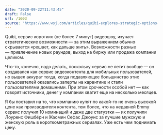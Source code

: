 ```yaml
---
date: "2020-09-22T11:43:45"
draft: False
url: /1603
source: "https://www.wsj.com/articles/quibi-explores-strategic-options-including-a-possible-sale-11600707806"
---
```


Quibi, сервис коротких (не более 7 минут) видеошоу, изучает стратегические возможности — за этим выражением обычно скрывается «решает, как дальше жить». Возможности разные — привлечение новых раундов, выход на биржу или продажа компании целиком.

Что-то, конечно, надо делать, поскольку сервис не летит вообще — он создавался как сервис видеоконтента для мобильных пользователей, но вышел аккурат тогда, когда подавляющее большинство этих пользователей оказались заперты на карантине и стали пользователями домашними. При этом срочности особой нет — как говорят источники, денег у компании хватит еще на несколько месяцев.

Я бы поставил на то, что компанию купят по какой-то не очень высокой цене как производителя контента, тем более, что на недавней Emmy сервис получил 10 номинаций и даже две статуэтки — их получили Лоуренс Фишбёрн и Жасмин Сефас Джоунс за лучшие мужскую и женскую роль в короткометражных сериалах. Уже есть чем поднимать цену.
